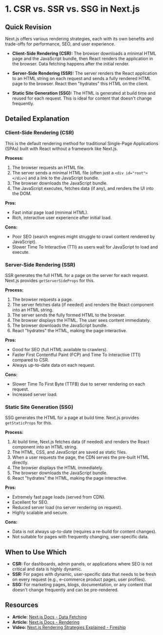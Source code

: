 
# 1. CSR vs. SSR vs. SSG in Next.js

## Quick Revision

Next.js offers various rendering strategies, each with its own benefits and trade-offs for performance, SEO, and user experience.

*   **Client-Side Rendering (CSR):** The browser downloads a minimal HTML page and the JavaScript bundle, then React renders the application in the browser. Data fetching happens after the initial render.

*   **Server-Side Rendering (SSR):** The server renders the React application to an HTML string on each request and sends a fully rendered HTML page to the browser. React then "hydrates" this HTML on the client.

*   **Static Site Generation (SSG):** The HTML is generated at build time and reused for each request. This is ideal for content that doesn't change frequently.

## Detailed Explanation

### Client-Side Rendering (CSR)

This is the default rendering method for traditional Single-Page Applications (SPAs) built with React without a framework like Next.js.

**Process:**

1.  The browser requests an HTML file.
2.  The server sends a minimal HTML file (often just a `<div id="root"></div>`) and a link to the JavaScript bundle.
3.  The browser downloads the JavaScript bundle.
4.  The JavaScript executes, fetches data (if any), and renders the UI into the DOM.

**Pros:**

*   Fast initial page load (minimal HTML).
*   Rich, interactive user experience after initial load.

**Cons:**

*   Poor SEO (search engines might struggle to crawl content rendered by JavaScript).
*   Slower Time To Interactive (TTI) as users wait for JavaScript to load and execute.

### Server-Side Rendering (SSR)

SSR generates the full HTML for a page on the server for each request. Next.js provides `getServerSideProps` for this.

**Process:**

1.  The browser requests a page.
2.  The server fetches data (if needed) and renders the React component into an HTML string.
3.  The server sends the fully formed HTML to the browser.
4.  The browser displays the HTML. The user sees content immediately.
5.  The browser downloads the JavaScript bundle.
6.  React "hydrates" the HTML, making the page interactive.

**Pros:**

*   Good for SEO (full HTML available to crawlers).
*   Faster First Contentful Paint (FCP) and Time To Interactive (TTI) compared to CSR.
*   Always up-to-date data on each request.

**Cons:**

*   Slower Time To First Byte (TTFB) due to server rendering on each request.
*   Increased server load.

### Static Site Generation (SSG)

SSG generates the HTML for a page at build time. Next.js provides `getStaticProps` for this.

**Process:**

1.  At build time, Next.js fetches data (if needed) and renders the React component into an HTML string.
2.  The HTML, CSS, and JavaScript are saved as static files.
3.  When a user requests the page, the CDN serves the pre-built HTML directly.
4.  The browser displays the HTML immediately.
5.  The browser downloads the JavaScript bundle.
6.  React "hydrates" the HTML, making the page interactive.

**Pros:**

*   Extremely fast page loads (served from CDN).
*   Excellent for SEO.
*   Reduced server load (no server rendering on request).
*   Highly scalable and secure.

**Cons:**

*   Data is not always up-to-date (requires a re-build for content changes).
*   Not suitable for pages with frequently changing, user-specific data.

## When to Use Which

*   **CSR:** For dashboards, admin panels, or applications where SEO is not critical and data is highly dynamic.
*   **SSR:** For pages with dynamic, user-specific data that needs to be fresh on every request (e.g., e-commerce product pages, user profiles).
*   **SSG:** For marketing pages, blogs, documentation, or any content that doesn't change frequently and can be pre-rendered.

## Resources

*   **Article:** [Next.js Docs - Data Fetching](https://nextjs.org/docs/basic-features/data-fetching)
*   **Article:** [Next.js Docs - Rendering](https://nextjs.org/docs/advanced-features/rendering)
*   **Video:** [Next.js Rendering Strategies Explained - Fireship](https://www.youtube.com/watch?v=9Q_J0_0200Q)
